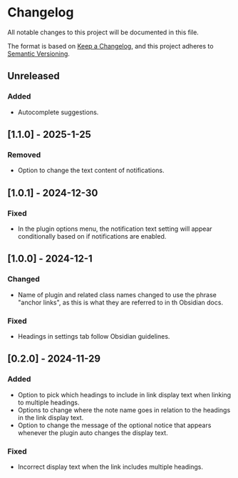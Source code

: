 # Changelog

All notable changes to this project will be documented in this file.

The format is based on [Keep a Changelog](https://keepachangelog.com/en/1.1.0/), and this project adheres to [Semantic Versioning](https://semver.org/spec/v2.0.0.html).

## Unreleased

### Added

- Autocomplete suggestions.

## [1.1.0] - 2025-1-25

### Removed

- Option to change the text content of notifications.

## [1.0.1] - 2024-12-30

### Fixed

- In the plugin options menu, the notification text setting will appear conditionally based on if notifications are enabled.

## [1.0.0] - 2024-12-1

### Changed

- Name of plugin and related class names changed to use the phrase "anchor links", as this is what they are referred to in th Obsidian docs.

### Fixed

- Headings in settings tab follow Obsidian guidelines.

## [0.2.0] - 2024-11-29

### Added

- Option to pick which headings to include in link display text when linking to multiple headings.
- Options to change where the note name goes in relation to the headings in the link display text.
- Option to change the message of the optional notice that appears whenever the plugin auto changes the display text.

### Fixed

- Incorrect display text when the link includes multiple headings.
